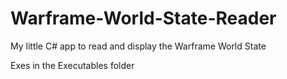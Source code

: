 # Warframe-World-State-Reader
My little C# app to read and display the Warframe World State

Exes in the Executables folder
